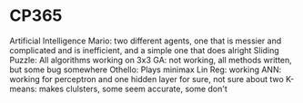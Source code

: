 # CP365
Artificial Intelligence
Mario: two different agents, one that is messier and complicated and is inefficient, and a simple one that does alright
Sliding Puzzle: All algorithms working on 3x3
GA: not working, all methods written, but some bug somewhere
Othello: Plays minimax
Lin Reg: working
ANN: working for perceptron and one hidden layer for sure, not sure about two
K-means: makes clulsters, some seem accurate, some don't
